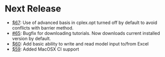 
# Next Release

- [$67](https://github.com/iiasa/message_ix/pull/67): Use of advanced basis in cplex.opt turned off by default to avoid conflicts with barrier method.
- [#65](https://github.com/iiasa/message_ix/pull/65): Bugfix for downloading tutorials. Now downloads current installed version by default.
- [$60](https://github.com/iiasa/message_ix/pull/60): Add basic ability to write and read model input to/from Excel
- [$59](https://github.com/iiasa/message_ix/pull/59): Added MacOSX CI support
